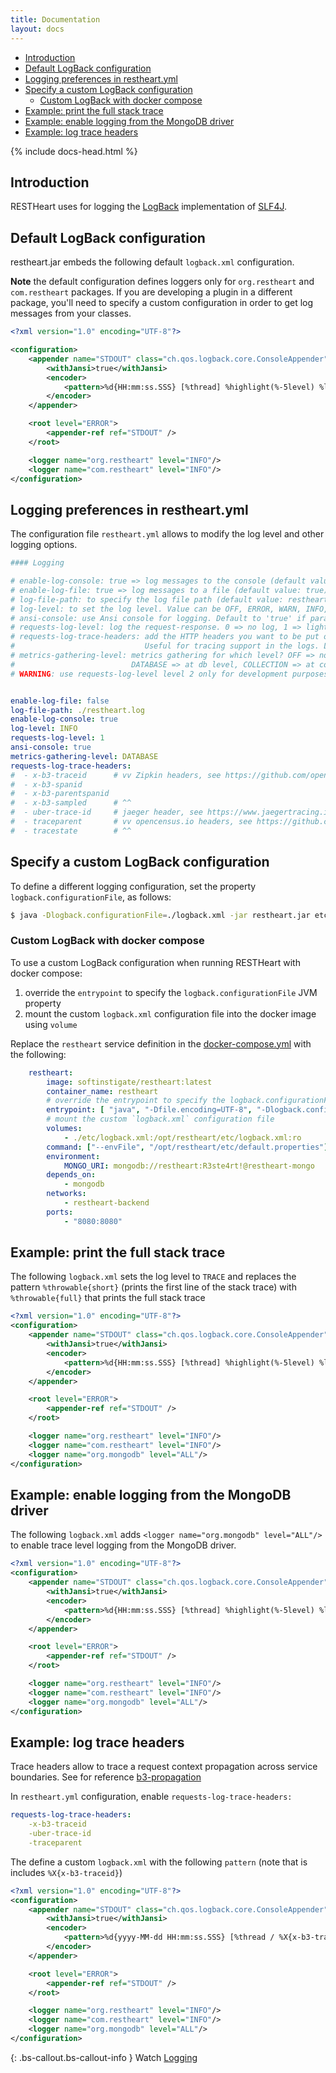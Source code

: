 ```yaml
---
title: Documentation
layout: docs
---
```


<div markdown="1" class="d-none d-xl-block col-xl-2 order-last bd-toc">

-   [Introduction](#introduction)
-   [Default LogBack configuration](#default-logback-configuration)
-   [Logging preferences in restheart.yml](#logging-preferences-in-restheartyml)
-   [Specify a custom LogBack configuration](#specify-a-custom-logback-configuration)
    - [Custom LogBack with docker compose](#custom-logback-with-docker-compose)
-   [Example: print the full stack trace](#example-print-the-full-stack-trace)
-   [Example: enable logging from the MongoDB driver](#example-enable-logging-from-the-mongodb-driver)
-   [Example: log trace headers](#example-log-trace-headers)

</div>

<div markdown="1" class="col-12 col-md-9 col-xl-8 py-md-3 bd-content">

{% include docs-head.html %}

## Introduction

RESTHeart uses for logging the [LogBack](http://logback.qos.ch) implementation of [SLF4J](http://www.slf4j.org).

## Default LogBack configuration

restheart.jar embeds the following default `logback.xml` configuration.

**Note** the default configuration defines loggers only for `org.restheart` and `com.restheart` packages. If you are developing a plugin in a different package, you'll need to specify a custom configuration in order to get log messages from your classes.

```xml
<?xml version="1.0" encoding="UTF-8"?>

<configuration>
    <appender name="STDOUT" class="ch.qos.logback.core.ConsoleAppender">
        <withJansi>true</withJansi>
        <encoder>
            <pattern>%d{HH:mm:ss.SSS} [%thread] %highlight(%-5level) %logger{36} - %msg%n %throwable{short}</pattern>
        </encoder>
    </appender>

    <root level="ERROR">
        <appender-ref ref="STDOUT" />
    </root>

    <logger name="org.restheart" level="INFO"/>
    <logger name="com.restheart" level="INFO"/>
</configuration>

```

## Logging preferences in restheart.yml

The configuration file `restheart.yml` allows to modify the log level and other logging options.

```yml
#### Logging

# enable-log-console: true => log messages to the console (default value: true)
# enable-log-file: true => log messages to a file (default value: true)
# log-file-path: to specify the log file path (default value: restheart.log in system temporary directory)
# log-level: to set the log level. Value can be OFF, ERROR, WARN, INFO, DEBUG, TRACE and ALL. (default value is INFO)
# ansi-console: use Ansi console for logging. Default to 'true' if parameter missing, for backward compatibility
# requests-log-level: log the request-response. 0 => no log, 1 => light log, 2 => detailed dump
# requests-log-trace-headers: add the HTTP headers you want to be put on the MDC for logback. Use with %X{header-name} in logback.xml.
#                             Useful for tracing support in the logs. Leave empty to deactivate this feature.
# metrics-gathering-level: metrics gathering for which level? OFF => no gathering, ROOT => gathering at root level,
#                          DATABASE => at db level, COLLECTION => at collection level
# WARNING: use requests-log-level level 2 only for development purposes, it logs user credentials (Authorization and Auth-Token headers)


enable-log-file: false
log-file-path: ./restheart.log
enable-log-console: true
log-level: INFO
requests-log-level: 1
ansi-console: true
metrics-gathering-level: DATABASE
requests-log-trace-headers:
#  - x-b3-traceid      # vv Zipkin headers, see https://github.com/openzipkin/b3-propagation
#  - x-b3-spanid
#  - x-b3-parentspanid
#  - x-b3-sampled      # ^^
#  - uber-trace-id     # jaeger header, see https://www.jaegertracing.io/docs/client-libraries/#trace-span-identity
#  - traceparent       # vv opencensus.io headers, see https://github.com/w3c/distributed-tracing/blob/master/trace_context/HTTP_HEADER_FORMAT.md
#  - tracestate        # ^^
```

## Specify a custom LogBack configuration

To define a different logging configuration, set the property `logback.configurationFile`, as follows:

```bash
$ java -Dlogback.configurationFile=./logback.xml -jar restheart.jar etc/restheart.yml -e etc/default.properties
```

### Custom LogBack with docker compose

To use a custom LogBack configuration when running RESTHeart with docker compose:

1. override the `entrypoint` to specify the `logback.configurationFile` JVM property
2. mount the custom `logback.xml` configuration file into the docker image using `volume`

Replace the `restheart` service definition in the [docker-compose.yml](https://github.com/SoftInstigate/restheart/blob/master/docker-compose.yml) with the following:

```yml
    restheart:
        image: softinstigate/restheart:latest
        container_name: restheart
        # override the entrypoint to specify the logback.configurationFile JVM property
        entrypoint: [ "java", "-Dfile.encoding=UTF-8", "-Dlogback.configurationFile=etc/logback.xml", "-server", "-jar", "restheart.jar", "etc/restheart.yml"]
        # mount the custom `logback.xml` configuration file
        volumes:
            - ./etc/logback.xml:/opt/restheart/etc/logback.xml:ro
        command: ["--envFile", "/opt/restheart/etc/default.properties"]
        environment:
            MONGO_URI: mongodb://restheart:R3ste4rt!@restheart-mongo
        depends_on:
            - mongodb
        networks:
            - restheart-backend
        ports:
            - "8080:8080"
```

## Example: print the full stack trace

The following `logback.xml` sets the log level to `TRACE` and replaces the pattern `%throwable{short}` (prints the first line of the stack trace) with `%throwable{full}` that prints the full stack trace

```xml
<?xml version="1.0" encoding="UTF-8"?>
<configuration>
    <appender name="STDOUT" class="ch.qos.logback.core.ConsoleAppender">
        <withJansi>true</withJansi>
        <encoder>
            <pattern>%d{HH:mm:ss.SSS} [%thread] %highlight(%-5level) %logger{36} - %msg%n %throwable{full}</pattern>
        </encoder>
    </appender>

    <root level="ERROR">
        <appender-ref ref="STDOUT" />
    </root>

    <logger name="org.restheart" level="INFO"/>
    <logger name="com.restheart" level="INFO"/>
    <logger name="org.mongodb" level="ALL"/>
</configuration>
```

## Example: enable logging from the MongoDB driver

The following `logback.xml` adds `<logger name="org.mongodb" level="ALL"/>` to enable trace level logging from the MongoDB driver.

```xml
<?xml version="1.0" encoding="UTF-8"?>
<configuration>
    <appender name="STDOUT" class="ch.qos.logback.core.ConsoleAppender">
        <withJansi>true</withJansi>
        <encoder>
            <pattern>%d{HH:mm:ss.SSS} [%thread] %highlight(%-5level) %logger{36} - %msg%n %throwable{short}</pattern>
        </encoder>
    </appender>

    <root level="ERROR">
        <appender-ref ref="STDOUT" />
    </root>

    <logger name="org.restheart" level="INFO"/>
    <logger name="com.restheart" level="INFO"/>
    <logger name="org.mongodb" level="ALL"/>
</configuration>
```

## Example: log trace headers

Trace headers allow to trace a request context propagation across service boundaries. See for reference [b3-propagation](https://github.com/openzipkin/b3-propagation)

In `restheart.yml` configuration, enable `requests-log-trace-headers:`

```yml
requests-log-trace-headers:
    -x-b3-traceid
    -uber-trace-id
    -traceparent
```

The define a custom `logback.xml` with the following `pattern` (note that is includes `%X{x-b3-traceid}`)

```xml
<?xml version="1.0" encoding="UTF-8"?>
<configuration>
    <appender name="STDOUT" class="ch.qos.logback.core.ConsoleAppender">
        <withJansi>true</withJansi>
        <encoder>
            <pattern>%d{yyyy-MM-dd HH:mm:ss.SSS} [%thread / %X{x-b3-traceid}] %-5level %logger{36} - %msg%n</pattern>
        </encoder>
    </appender>

    <root level="ERROR">
        <appender-ref ref="STDOUT" />
    </root>

    <logger name="org.restheart" level="INFO"/>
    <logger name="com.restheart" level="INFO"/>
    <logger name="org.mongodb" level="ALL"/>
</configuration>
```



{: .bs-callout.bs-callout-info }
Watch [Logging](https://www.youtube.com/watch?v=dzggm7Wp2fU&t=1152s)

</div>
